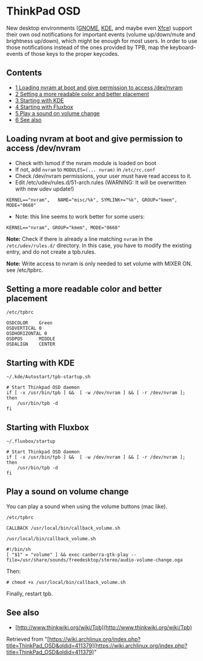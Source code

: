 # ThinkPad OSD

New desktop environments ([GNOME](/index.php/GNOME "GNOME"), [KDE](/index.php/KDE "KDE"), and maybe even [Xfce](/index.php/Xfce "Xfce")) support their own osd notifications for important events (volume up/down/mute and brightness up/down), which might be enough for most users. In order to use those notifications instead of the ones provided by TPB, map the keyboard-events of those keys to the proper keycodes.

## Contents

*   [1 Loading nvram at boot and give permission to access /dev/nvram](#Loading_nvram_at_boot_and_give_permission_to_access_.2Fdev.2Fnvram)
*   [2 Setting a more readable color and better placement](#Setting_a_more_readable_color_and_better_placement)
*   [3 Starting with KDE](#Starting_with_KDE)
*   [4 Starting with Fluxbox](#Starting_with_Fluxbox)
*   [5 Play a sound on volume change](#Play_a_sound_on_volume_change)
*   [6 See also](#See_also)

## Loading nvram at boot and give permission to access /dev/nvram

*   Check with lsmod if the nvram module is loaded on boot
*   If not, add `nvram` to `MODULES=(... nvram)` in `/etc/rc.conf`
*   Check /dev/nvram permissions, your user must have read access to it.
*   Edit /etc/udev/rules.d/51-arch.rules (WARNING: It will be overwritten with new udev update!)

```
KERNEL=="nvram",   NAME="misc/%k", SYMLINK+="%k", GROUP="kmem", MODE="0660"

```

*   Note: this line seems to work better for some users:

```
KERNEL=="nvram", GROUP="kmem", MODE="0660"

```

**Note:** Check if there is already a line matching `nvram` in the `/etc/udev/rules.d/` directory. In this case, you have to modify the existing entry, and do not create a tpb.rules.

**Note:** Write access to nvram is only needed to set volume with MIXER ON. see /etc/tpbrc.

## Setting a more readable color and better placement

 `/etc/tpbrc` 

```
OSDCOLOR    Green
OSDVERTICAL 0
OSDHORIZONTAL 0
OSDPOS      MIDDLE
OSDALIGN    CENTER

```

## Starting with KDE

 `~/.kde/Autostart/tpb-startup.sh` 

```
# Start Thinkpad OSD daemon
if [ -x /usr/bin/tpb ] &&  [ -w /dev/nvram ] && [ -r /dev/nvram ]; then
    /usr/bin/tpb -d
fi

```

## Starting with Fluxbox

 `~/.fluxbox/startup` 

```
# Start Thinkpad OSD daemon
if [ -x /usr/bin/tpb ] &&  [ -w /dev/nvram ] && [ -r /dev/nvram ]; then
    /usr/bin/tpb -d
fi

```

## Play a sound on volume change

You can play a sound when using the volume buttons (mac like).

 `/etc/tpbrc` 

```
CALLBACK /usr/local/bin/callback_volume.sh

```

 `/usr/local/bin/callback_volume.sh` 

```
#!/bin/sh
[ "$1" = "volume" ] && exec canberra-gtk-play --file=/usr/share/sounds/freedesktop/stereo/audio-volume-change.oga
```

Then:

```
# chmod +x /usr/local/bin/callback_volume.sh

```

Finally, restart tpb.

## See also

*   [http://www.thinkwiki.org/wiki/Tpb](http://www.thinkwiki.org/wiki/Tpb)

Retrieved from "[https://wiki.archlinux.org/index.php?title=ThinkPad_OSD&oldid=411379](https://wiki.archlinux.org/index.php?title=ThinkPad_OSD&oldid=411379)"